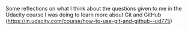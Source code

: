 Some reflections on what I think about the questions given to me in the Udacity course I was doing to learn more about Git and GitHub (https://in.udacity.com/course/how-to-use-git-and-github--ud775) 
